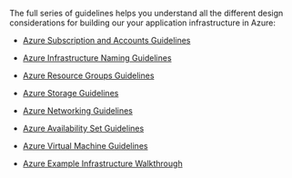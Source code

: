 The full series of guidelines helps you understand all the different design considerations for building our your application infrastructure in Azure:

- [Azure Subscription and Accounts Guidelines](../articles/virtual-machines/virtual-machines-linux-infrastructure-subscription-accounts-guidelines.md)
- [Azure Infrastructure Naming Guidelines](../articles/virtual-machines/virtual-machines-linux-infrastructure-naming-guidelines.md)
- [Azure Resource Groups Guidelines](../articles/virtual-machines/virtual-machines-linux-infrastructure-resource-groups-guidelines.md)
- [Azure Storage Guidelines](../articles/virtual-machines/virtual-machines-linux-infrastructure-storage-solutions-guidelines.md)
- [Azure Networking Guidelines](../articles/virtual-machines/virtual-machines-linux-infrastructure-networking-guidelines.md)
- [Azure Availability Set Guidelines](../articles/virtual-machines/virtual-machines-linux-infrastructure-availability-sets-guidelines.md)
- [Azure Virtual Machine Guidelines](../articles/virtual-machines/virtual-machines-linux-infrastructure-virtual-machine-guidelines.md)

- [Azure Example Infrastructure Walkthrough](../articles/virtual-machines/virtual-machines-linux-infrastructure-example.md)

<!--HONumber=Oct16_HO2-->


